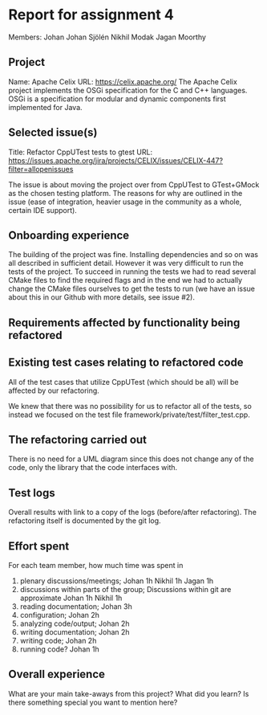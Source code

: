 # Report for assignment 4
Members:
Johan Johan Sjölén
Nikhil Modak
Jagan Moorthy

## Project
Name: Apache Celix
URL: https://celix.apache.org/
The Apache Celix project implements the OSGi specification for the C
and C++ languages.
OSGi is a specification for modular and dynamic
components first implemented for Java.

## Selected issue(s)
Title: Refactor CppUTest tests to gtest
URL: https://issues.apache.org/jira/projects/CELIX/issues/CELIX-447?filter=allopenissues

The issue is about moving the project over from CppUTest to GTest+GMock as the chosen testing platform.
The reasons for why are outlined in the issue (ease of integration, heavier usage in the community as a whole, certain IDE support).

## Onboarding experience

The building of the project was fine. Installing dependencies and so on was all described in sufficient detail.
However it was very difficult to run the tests of the project.
To succeed in running the tests we had to read several CMake files to find the required flags and in the end
we had to actually change the CMake files ourselves to get the tests to run (we have an issue about this in our Github with more details, see issue #2).

## Requirements affected by functionality being refactored


## Existing test cases relating to refactored code
All of the test cases that utilize CppUTest (which should be all)
will be affected by our refactoring.

We knew that there was no possibility for us to refactor all of the tests, so instead we focused on the test file framework/private/test/filter_test.cpp.

## The refactoring carried out
There is no need for a UML diagram since this does not change any of the code, only the library that the code interfaces with.

## Test logs
Overall results with link to a copy of the logs (before/after 
refactoring).
The refactoring itself is documented by the git log.
## Effort spent
For each team member, how much time was spent in
1.  plenary discussions/meetings;
Johan 1h
Nikhil 1h
Jagan 1h
2.  discussions within parts of the group;
Discussions within git are approximate
Johan 1h
Nikhil 1h
3.  reading documentation;
Johan 3h
4.  configuration;
Johan 2h
5.  analyzing code/output;
Johan 2h
6.  writing documentation;
Johan 2h
7.  writing code;
Johan 2h
8.  running code?
Johan 1h
## Overall experience
What are your main take-aways from this project? What did you learn?
Is there something special you want to mention here?
